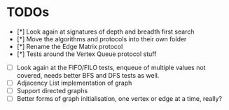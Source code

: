 TODOs
=====

- [*] Look again at signatures of depth and breadth first search
- [*] Move the algorithms and protocols into their own folder
- [*] Rename the Edge Matrix protocol
- [*] Tests around the Vertex Queue protocol stuff
- [ ] Look again at the FIFO/FILO tests, enqueue of multiple values not covered, needs better BFS and DFS tests as well. 
- [ ] Adjacency List implementation of graph
- [ ] Support directed graphs
- [ ] Better forms of graph initialisation, one vertex or edge at a time, really?

